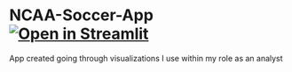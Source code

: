 # NCAA-Soccer-App [![Open in Streamlit](https://static.streamlit.io/badges/streamlit_badge_black_white.svg)](https://share.streamlit.io/mrpoma/ncaa-soccer-app/main/NCAA_Soccer_App.py)
App created going through visualizations I use within my role as an analyst
